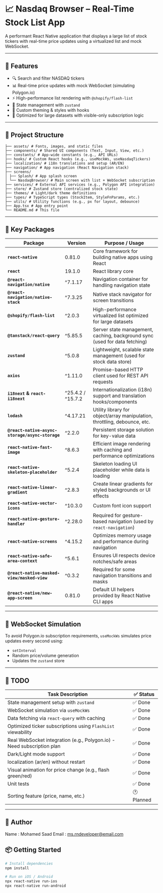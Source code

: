# 📈 Nasdaq Browser – Real-Time Stock List App

A performant React Native application that displays a large list of stock tickers with real-time price updates using a virtualized list and mock WebSocket.

---

## 🚀 Features

- 🔍 Search and filter NASDAQ tickers
- 📊 Real-time price updates with mock WebSocket (simulating Polygon.io)
- ⚡ High-performance list rendering with `@shopify/flash-list`
- 🧠 State management with `zustand`
- 🎨 Custom theming & styles with hooks
- 📱 Optimized for large datasets with visible-only subscription logic

---

## 📁 Project Structure
```
├── assets/ # Fonts, images, and static files
├── components/ # Shared UI components (Text, Input, View, etc.)
├── constants/ # App-wide constants (e.g., API URLs)
├── hooks/ # Custom React hooks (e.g., useMockWs, useNasdaqTickers)
├── localization/ # i18n translations and setup (AR/EN)
├── navigation/ # App navigation (React Navigation stack)
├── screens/
│ ├── Splash/ # App splash screen
│ └── NasdaqBrowser/ # Main screen with list + WebSocket subscription
├── services/ # External API services (e.g., Polygon API integration)
├── store/ # Zustand store (centralized stock state)
├── themes/ # Light/dark theme definitions
├── types/ # TypeScript types (StockItem, StyleFnParams, etc.)
├── utils/ # Utility functions (e.g., px for layout, debounce)
├── App.tsx # App entry point
└── README.md # This file
```
---

## 🧰 Key Packages

| Package                                         | Version      | Purpose / Usage                                                            |
| ----------------------------------------------- | ------------ | -------------------------------------------------------------------------- |
| **`react-native`**                              | 0.81.0       | Core framework for building native apps using React                        |
| **`react`**                                     | 19.1.0       | React library core                                                         |
| **`@react-navigation/native`**                  | ^7.1.17      | Navigation container for handling navigation state                         |
| **`@react-navigation/native-stack`**            | ^7.3.25      | Native stack navigator for screen transitions                              |
| **`@shopify/flash-list`**                       | ^2.0.3       | High-performance virtualized list optimized for large datasets             |
| **`@tanstack/react-query`**                     | ^5.85.5      | Server state management, caching, background sync (used for data fetching) |
| **`zustand`**                                   | ^5.0.8       | Lightweight, scalable state management (used for stock data store)         |
| **`axios`**                                     | ^1.11.0      | Promise-based HTTP client used for REST API requests                       |
| **`i18next` & `react-i18next`**                 | ^25.4.2 / ^15.7.2 | Internationalization (i18n) support and translation hooks/components |
| **`lodash`**                                    | ^4.17.21     | Utility library for object/array manipulation, throttling, debounce, etc.  |
| **`@react-native-async-storage/async-storage`** | ^2.2.0       | Persistent storage solution for key-value data                             |
| **`react-native-fast-image`**                   | ^8.6.3       | Efficient image rendering with caching and performance optimizations       |
| **`react-native-skeleton-placeholder`**         | ^5.2.4       | Skeleton loading UI placeholder while data is loading                      |
| **`react-native-linear-gradient`**              | ^2.8.3       | Create linear gradients for styled backgrounds or UI effects               |
| **`react-native-vector-icons`**                 | ^10.3.0      | Custom font icon support                                                   |
| **`react-native-gesture-handler`**              | ^2.28.0      | Required for gesture-based navigation (used by `react-navigation`)         |
| **`react-native-screens`**                      | ^4.15.2      | Optimizes memory usage and performance during navigation                   |
| **`react-native-safe-area-context`**            | ^5.6.1       | Ensures UI respects device notches/safe areas                              |
| **`@react-native-masked-view/masked-view`**     | ^0.3.2       | Required for some navigation transitions and masks                         |
| **`@react-native/new-app-screen`**              | 0.81.0       | Default UI helpers provided by React Native CLI apps                       |

---

## 🧪 WebSocket Simulation

To avoid Polygon.io subscription requirements, `useMockWs` simulates price updates every second using:

- `setInterval`
- Random price/volume generation
- Updates the `zustand` store

---

## 🧪 TODO 

| Task Description                                                          | ✅ Status  |
| ------------------------------------------------------------------------- | ---------  |
| State management setup with `zustand`                                     | ✅ Done    |
| WebSocket simulation via `useMockWs`                                      | ✅ Done    |
| Data fetching via `react-query` with caching                              | ✅ Done    |
| Optimized ticker subscriptions using `FlashList` viewability              | ✅ Done    |
| Real WebSocket integration (e.g., Polygon.io) - Need subscription plan    | ✅ Done    |
| Dark/Light mode support                                                   | ✅ Done    |
| localization (ar/en) without restart                                      | ✅ Done    |
| Visual animation for price change (e.g., flash green/red)                 | ✅ Done    |
| Unit tests                                                                | ✅ Done |
| Sorting feature (price, name, etc.)                                       | 🕐 Planned |

---

## 🧪 Author 

Name     : Mohamed Saad
Email    : ms.rndeveloper@email.com

## 📦 Getting Started

```bash
# Install dependencies
npm install

# Run on iOS / Android
npx react-native run-ios
npx react-native run-android
